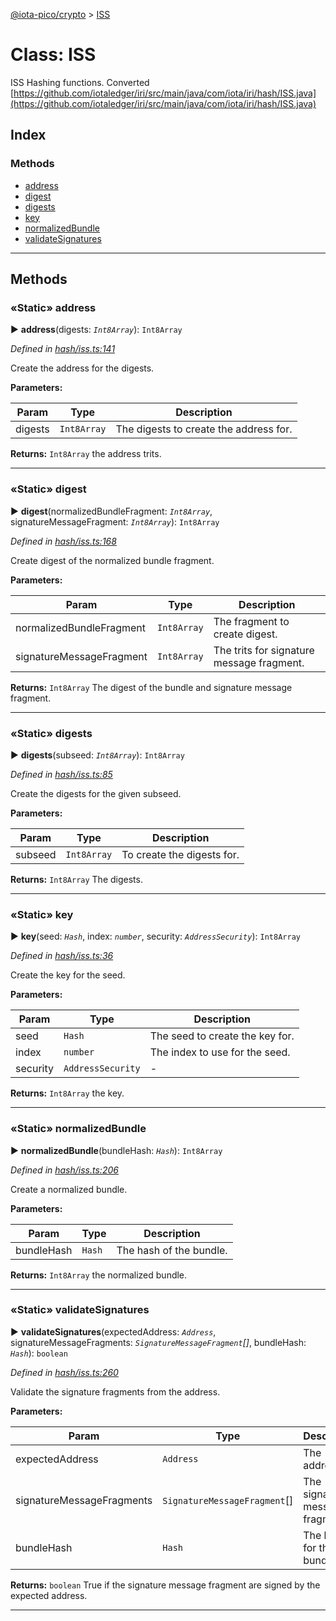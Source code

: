 [@iota-pico/crypto](../README.md) > [ISS](../classes/iss.md)



# Class: ISS


ISS Hashing functions. Converted [https://github.com/iotaledger/iri/src/main/java/com/iota/iri/hash/ISS.java](https://github.com/iotaledger/iri/src/main/java/com/iota/iri/hash/ISS.java)

## Index

### Methods

* [address](iss.md#address)
* [digest](iss.md#digest)
* [digests](iss.md#digests)
* [key](iss.md#key)
* [normalizedBundle](iss.md#normalizedbundle)
* [validateSignatures](iss.md#validatesignatures)



---
## Methods
<a id="address"></a>

### «Static» address

► **address**(digests: *`Int8Array`*): `Int8Array`



*Defined in [hash/iss.ts:141](https://github.com/iotaeco/iota-pico-crypto/blob/f6aa426/src/hash/iss.ts#L141)*



Create the address for the digests.


**Parameters:**

| Param | Type | Description |
| ------ | ------ | ------ |
| digests | `Int8Array`   |  The digests to create the address for. |





**Returns:** `Int8Array`
the address trits.






___

<a id="digest"></a>

### «Static» digest

► **digest**(normalizedBundleFragment: *`Int8Array`*, signatureMessageFragment: *`Int8Array`*): `Int8Array`



*Defined in [hash/iss.ts:168](https://github.com/iotaeco/iota-pico-crypto/blob/f6aa426/src/hash/iss.ts#L168)*



Create digest of the normalized bundle fragment.


**Parameters:**

| Param | Type | Description |
| ------ | ------ | ------ |
| normalizedBundleFragment | `Int8Array`   |  The fragment to create digest. |
| signatureMessageFragment | `Int8Array`   |  The trits for signature message fragment. |





**Returns:** `Int8Array`
The digest of the bundle and signature message fragment.






___

<a id="digests"></a>

### «Static» digests

► **digests**(subseed: *`Int8Array`*): `Int8Array`



*Defined in [hash/iss.ts:85](https://github.com/iotaeco/iota-pico-crypto/blob/f6aa426/src/hash/iss.ts#L85)*



Create the digests for the given subseed.


**Parameters:**

| Param | Type | Description |
| ------ | ------ | ------ |
| subseed | `Int8Array`   |  To create the digests for. |





**Returns:** `Int8Array`
The digests.






___

<a id="key"></a>

### «Static» key

► **key**(seed: *`Hash`*, index: *`number`*, security: *`AddressSecurity`*): `Int8Array`



*Defined in [hash/iss.ts:36](https://github.com/iotaeco/iota-pico-crypto/blob/f6aa426/src/hash/iss.ts#L36)*



Create the key for the seed.


**Parameters:**

| Param | Type | Description |
| ------ | ------ | ------ |
| seed | `Hash`   |  The seed to create the key for. |
| index | `number`   |  The index to use for the seed. |
| security | `AddressSecurity`   |  - |





**Returns:** `Int8Array`
the key.






___

<a id="normalizedbundle"></a>

### «Static» normalizedBundle

► **normalizedBundle**(bundleHash: *`Hash`*): `Int8Array`



*Defined in [hash/iss.ts:206](https://github.com/iotaeco/iota-pico-crypto/blob/f6aa426/src/hash/iss.ts#L206)*



Create a normalized bundle.


**Parameters:**

| Param | Type | Description |
| ------ | ------ | ------ |
| bundleHash | `Hash`   |  The hash of the bundle. |





**Returns:** `Int8Array`
the normalized bundle.






___

<a id="validatesignatures"></a>

### «Static» validateSignatures

► **validateSignatures**(expectedAddress: *`Address`*, signatureMessageFragments: *`SignatureMessageFragment`[]*, bundleHash: *`Hash`*): `boolean`



*Defined in [hash/iss.ts:260](https://github.com/iotaeco/iota-pico-crypto/blob/f6aa426/src/hash/iss.ts#L260)*



Validate the signature fragments from the address.


**Parameters:**

| Param | Type | Description |
| ------ | ------ | ------ |
| expectedAddress | `Address`   |  The address. |
| signatureMessageFragments | `SignatureMessageFragment`[]   |  The signature message fragments. |
| bundleHash | `Hash`   |  The hash for the bundle. |





**Returns:** `boolean`
True if the signature message fragment are signed by the expected address.






___


